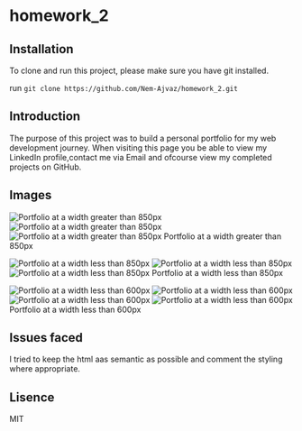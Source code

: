 # homework_2

## Installation

To clone and run this project, please make sure you have git installed.

run `git clone https://github.com/Nem-Ajvaz/homework_2.git`

## Introduction

The purpose of this project was to build a personal portfolio for my web development journey. When visiting this page you be able to view my LinkedIn profile,contact me via Email and ofcourse view my completed projects on GitHub.

## Images
![Portfolio at a width greater than 850px](/asset/images/screenshot/Greater_than_800px_1_of_3.png)
![Portfolio at a width greater than 850px](/asset/images/screenshot/Greater_than_800px_2_of_3.png)
![Portfolio at a width greater than 850px](/asset/images/screenshot/Greater_than_800px_3_of_3.png)
Portfolio at a width greater than 850px 


![Portfolio at a width less than 850px](/asset/images/screenshot/Less_than_851px_1_of_3.png)
![Portfolio at a width less than 850px](/asset/images/screenshot/Less_than_851px_2_of_3.png)
![Portfolio at a width less than 850px](/asset/images/screenshot/Less_than_851px_3_of_3.png)
Portfolio at a width less than 850px 

![Portfolio at a width less than 600px](asset/images/screenshot/Less_than_601px_1_of_4.png)
![Portfolio at a width less than 600px](asset/images/screenshot/Less_than_601px_2_of_4.png)
![Portfolio at a width less than 600px](asset/images/screenshot/Less_than_601px_3_of_4.png)
![Portfolio at a width less than 600px](asset/images/screenshot/Less_than_601px_4_of_4.png)
Portfolio at a width less than 600px 

## Issues faced

I tried to keep the html aas semantic as possible and comment the styling where appropriate.

## Lisence

MIT
